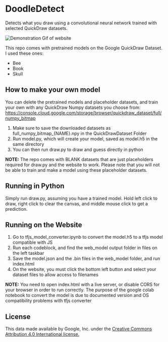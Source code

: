 # DoodleDetect
Detects what you draw using a convolutional neural network trained with selected QuickDraw datasets. 

![Demonstration Gif of website](https://giphy.com/gifs/jEX2PbdK10CCCcnwbV)

This repo comes with pretrained models on the Google QuickDraw Dataset. I used these ones:
 - Bee
 - Book
 - Skull

 ## How to make your own model
You can delete the pretrained models and placeholder datasets, and train your own with any QuickDraw Numpy datasets you choose from: https://console.cloud.google.com/storage/browser/quickdraw_dataset/full/numpy_bitmap

1. Make sure to save the downloaded datasets as full_numpy_bitmap_{NAME}.npy in the QuickDrawDataset Folder
2. Run model.py, which will create your model, saved as model.h5 in the same directory
3. You can then run draw.py to draw and guess directly in python

**NOTE:** The repo comes with BLANK datasets that are just placeholders required for draw.py and the website to work. Please note that you will not be able to train and make a model using these placeholder datasets.

## Running in Python
Simply run draw.py, assuming you have a trained model. Hold left click to draw, right click to clear the canvas, and middle mouse click to get a prediction.

## Running on the Website
1. Go to tfjs_model_converter.ipynb to convert the model.h5 to a tfjs model compatible with JS
2. Run each codeblock, and find the web_model output folder in files on the left taskbar
3. Save the model.json and the .bin files in the web_model folder, and run index.html
4. On the website, you must click the bottom left button and select your dataset files to allow access to filenames

**NOTE:** You need to open index.html with a live server, or disable CORS for your browser in order to run correctly.
The purpose of the google colab notebook to convert the model is due to documented version and OS compatibility problems with tfjs converter

## License
This data made available by Google, Inc. under the [Creative Commons Attribution 4.0 International license.](https://creativecommons.org/licenses/by/4.0/) 

